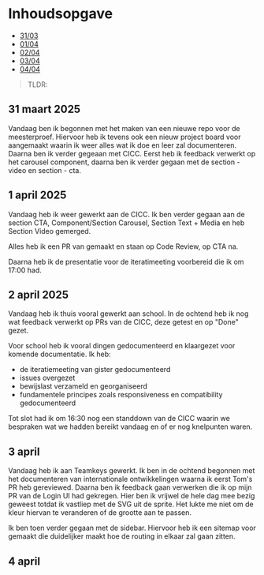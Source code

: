 # Inhoudsopgave

  - [31/03](#31-maart-2025)
  - [01/04](#1-april-2025)
  - [02/04](#2-april-2025)
  - [03/04](#3-april-2025)
  - [04/04](#4-april-2025)

> TLDR: 

## 31 maart 2025

Vandaag ben ik begonnen met het maken van een nieuwe repo voor de meesterproef. Hiervoor heb ik tevens ook een nieuw project board voor aangemaakt waarin ik weer alles wat ik doe en leer zal documenteren.
Daarna ben ik verder gegeaan met CICC. Eerst heb ik feedback verwerkt op het carousel component, daarna ben ik verder gegaan met de section - video en section - cta.

## 1 april 2025

Vandaag heb ik weer gewerkt aan de CICC. Ik ben verder gegaan aan de section CTA, Component/Section Carousel, Section Text + Media en heb Section Video gemerged.

Alles heb ik een PR van gemaakt en staan op Code Review, op CTA na.

Daarna heb ik de presentatie voor de iteratimeeting voorbereid die ik om 17:00 had.

## 2 april 2025

Vandaag heb ik thuis vooral gewerkt aan school. In de ochtend heb ik nog wat feedback verwerkt op PRs van de CICC, deze getest en op "Done" gezet.

Voor school heb ik vooral dingen gedocumenteerd en klaargezet voor komende documentatie.
Ik heb:
- de iteratiemeeting van gister gedocumenteerd
- issues overgezet
- bewijslast verzameld en georganiseerd
- fundamentele principes zoals responsiveness en compatibility gedocumenteerd

Tot slot had ik om 16:30 nog een standdown van de CICC waarin we bespraken wat we hadden bereikt vandaag en of er nog knelpunten waren.

## 3 april

Vandaag heb ik aan Teamkeys gewerkt. Ik ben in de ochtend begonnen met het documenteren van internationale ontwikkelingen waarna ik eerst Tom's PR heb gereviewed. Daarna ben ik feedback gaan verwerken die ik op mijn PR van de Login UI had gekregen. Hier ben ik vrijwel de hele dag mee bezig geweest totdat ik vastliep met de SVG uit de sprite. Het lukte me niet om de kleur hiervan te veranderen of de grootte aan te passen. 

Ik ben toen verder gegaan met de sidebar. Hiervoor heb ik een sitemap voor gemaakt die duidelijker maakt hoe de routing in elkaar zal gaan zitten.

## 4 april
